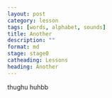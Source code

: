 ```yaml
---
layout: post
category: lesson
tags: [words, alphabet, sounds]
title: Another
description: ""
format: md
stage: stage0
catheading: Lessons
heading: Another
---
```



thughu huhbb